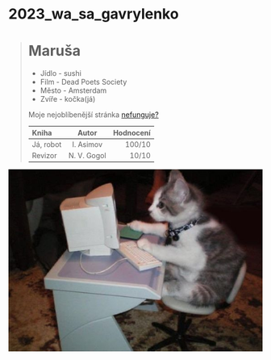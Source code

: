 # 2023_wa_sa_gavrylenko
> # Maruša 
>
> - Jídlo - sushi
> - Film - Dead Poets Society
> - Město - Amsterdam
> - Zvíře - kočka(já)
>
> Moje nejoblíbenější stránka [nefunguje?](https://gyarab.ddns.net/)
>
> | Kniha      | Autor | Hodnocení     |
> | :---        |    :----:   |          ---: |
> | Já, robot      | I. Asimov       | 100/10   |
> | Revizor   | N. V. Gogol        | 10/10      |


[![taky ja](kocka.jpg "Kocka ja")](https://i.pinimg.com/564x/1c/4c/0e/1c4c0e801260f233bc2bdecff6ec7df7.jpg)


